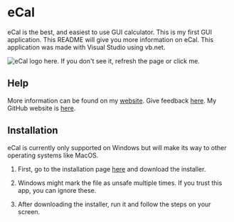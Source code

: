 # eCal

eCal is the best, and easiest to use GUI calculator. This is my first GUI application. This README will give you more information on eCal. This application was made with Visual Studio using vb.net.

![eCal logo here. If you don't see it, refresh the page or click me.](https://onedrive.live.com/download?cid=4AC76FAB0FA31705&resid=4AC76FAB0FA31705%215538&authkey=AGpGag6LhKj8mBw)

## Help

More information can be found on my [website](https://sites.google.com/view/rishaank/ecal). Give feedback [here](https://docs.google.com/forms/d/e/1FAIpQLSfgiyL7RUH8CC_7mPTITcIBk7X_-jNWP258FcexjQ426rDfQA/viewform). My GitHub website is [here](https://github.com/rishaank/eCal).

## Installation

eCal is currently only supported on Windows but will make its way to other operating systems like MacOS.

1. First, go to the installation page [here](https://github.com/rishaank/eCal/releases) and download the installer.

2. Windows might mark the file as unsafe multiple times. If you trust this app, you can ignore these.

3. After downloading the installer, run it and follow the steps on your screen.

   

